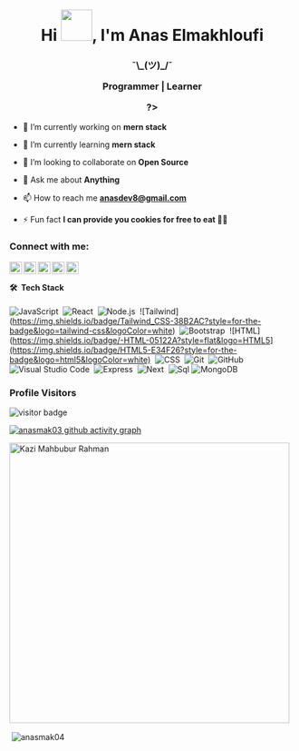 <h1 align="center">Hi <img src="https://github.com/NoobMahbub/NoobMahbub/blob/main/Wave.gif" height="55px" width="55px">, I'm Anas Elmakhloufi</h1>
<h3 align="center">¯\_(ツ)_/¯

Programmer | Learner

?></h3>

- 🔭 I’m currently working on **mern stack**

- 🌱 I’m currently learning **mern stack**

- 👯 I’m looking to collaborate on **Open Source**

- 💬 Ask me about **Anything**

- 📫 How to reach me **anasdev8@gmail.com**

- ⚡ Fun fact **I can provide you cookies for free to eat 🍪😂**

### Connect with me:

[<img align="left" alt="makhloufi anas anas | YouTube" width="22px" src="https://cdn-icons-png.flaticon.com/512/124/124010.png" />][facebook]
[<img align="left" alt="anasmak04 | Twitter" width="22px" src="https://cdn.jsdelivr.net/npm/simple-icons@v3/icons/twitter.svg" />][twitter]
[<img align="left" alt="anasmak04 | Twitter" width="22px" src="https://cdn-icons-png.flaticon.com/512/906/906377.png" />][telegram]
[<img align="left" alt="anas elmakhloufi | LinkedIn" width="22px" src="https://cdn.jsdelivr.net/npm/simple-icons@v3/icons/linkedin.svg" />][linkedin]
[<img align="left" alt="anasmak04 | Instagram" width="22px" src="https://cdn.jsdelivr.net/npm/simple-icons@v3/icons/instagram.svg" />][instagram]

<br />

#### 🛠 &nbsp;Tech Stack

![JavaScript](https://img.shields.io/badge/-JavaScript-05122A?style=flat&logo=javascript)&nbsp;
![React](https://img.shields.io/badge/-React-05122A?style=flat&logo=react)&nbsp;
![Node.js](https://img.shields.io/badge/Node.js-339933?style=for-the-badge&logo=nodedotjs&logoColor=white)&nbsp;
![Tailwind] (https://img.shields.io/badge/Tailwind_CSS-38B2AC?style=for-the-badge&logo=tailwind-css&logoColor=white)&nbsp;
![Bootstrap](https://img.shields.io/badge/Bootstrap-563D7C?style=for-the-badge&logo=bootstrap&logoColor=white)&nbsp;
![HTML](https://img.shields.io/badge/-HTML-05122A?style=flat&logo=HTML5](https://img.shields.io/badge/HTML5-E34F26?style=for-the-badge&logo=html5&logoColor=white)&nbsp;
![CSS](	https://img.shields.io/badge/CSS3-1572B6?style=for-the-badge&logo=css3&logoColor=white)&nbsp;
![Git](https://img.shields.io/badge/-Git-05122A?style=flat&logo=git)&nbsp;
![GitHub](https://img.shields.io/badge/-GitHub-05122A?style=flat&logo=github)&nbsp;
![Visual Studio Code](https://img.shields.io/badge/-Visual%20Studio%20Code-05122A?style=flat&logo=visual-studio-code&logoColor=007ACC)&nbsp;
![Express](https://img.shields.io/badge/Express.js-000000?style=for-the-badge&logo=express&logoColor=white)&nbsp;
![Next](https://img.shields.io/badge/next.js-000000?style=for-the-badge&logo=nextdotjs&logoColor=white)&nbsp;
  ![Sql](https://img.shields.io/badge/-Sql-333333?style=flat&logo=sql)
  ![MongoDB](https://img.shields.ioExpress]/badge/-MongoDB-333333?style=flat&logo=mongodb)&nbsp;
<br />

### Profile Visitors 
![visitor badge](https://visitor-badge.glitch.me/badge?page_id=anasmak04.visitor-badge&left_color=blue&right_color=yellow)
<br />

[![anasmak03 github activity graph](https://activity-graph.herokuapp.com/graph?username=anasmak03&bg_color=ffffff&color=777777&line=ff5200&point=1adbce&area=true&hide_border=true)](https://github.com/anasmak04/github-readme-activity-graph)




<p><img width="494" align="center" src="https://github-readme-stats.vercel.app/api/top-langs?username=anasmak04&show_icons=true&locale=en&layout=compact" alt="Kazi Mahbubur Rahman" /></p>



<p>&nbsp;<img align="center" src="https://github-readme-stats.vercel.app/api?username=anasmak04&show_icons=true&locale=en" alt="anasmak04" /></p>

[website]: https://TechHelpBD.com
[facebook]: https://facebook.com/MahbubDev
[twitter]: https://twitter.com/mahbubdev
[youtube]: https://youtube.com/TechHelpBangladesh
[instagram]: https://instagram.com/mahbubdev/
[linkedin]: https://linkedin.com/in/mahbubdev
[telegram]: https://t.me/TechHelpBangladesh
